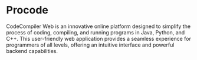 # Procode
CodeCompiler Web is an innovative online platform designed to simplify the process of coding, compiling, and running programs in Java, Python, and C++. This user-friendly web application provides a seamless experience for programmers of all levels, offering an intuitive interface and powerful backend capabilities.

